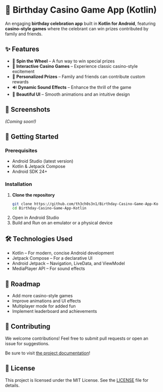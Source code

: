 # 🎉 Birthday Casino Game App (Kotlin)

An engaging **birthday celebration app** built in **Kotlin for Android**, featuring **casino-style games** where the celebrant can win prizes contributed by family and friends.


## ✨ Features

- 🎰 **Spin the Wheel** – A fun way to win special prizes
- 🎲 **Interactive Casino Games** – Experience classic casino-style excitement
- 🎁 **Personalized Prizes** – Family and friends can contribute custom rewards
- 🔊 **Dynamic Sound Effects** – Enhance the thrill of the game
- 🎨 **Beautiful UI** – Smooth animations and an intuitive design


## 📸 Screenshots
*(Coming soon!)*


## 🚀 Getting Started


### Prerequisites
- Android Studio (latest version)
- Kotlin & Jetpack Compose
- Android SDK 24+


### Installation
1. **Clone the repository**
   ```sh
   git clone https://github.com/th3ch0s3n1/Birthday-Casino-Game-App-Kotlin.git
   cd Birthday-Casino-Game-App-Kotlin
   ```
2. Open in Android Studio
3. Build and Run on an emulator or a physical device


## 🛠️ Technologies Used

+ Kotlin – For modern, concise Android development
+ Jetpack Compose – For a declarative UI
+ Android Jetpack – Navigation, LiveData, and ViewModel
+ MediaPlayer API – For sound effects


## 📌 Roadmap

+ Add more casino-style games
+ Improve animations and UI effects
+ Multiplayer mode for added fun
+ Implement leaderboard and achievements


## 🤝 Contributing

We welcome contributions! Feel free to submit pull requests or open an issue for suggestions.

Be sure to visit [the project documentation](docs/index.md)!


## 📄 License

This project is licensed under the MIT License. See the [LICENSE](LICENSE) file for details.
